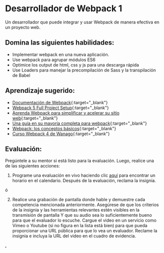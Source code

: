 # Desarrollador de Webpack 1

Un desarrollador que puede integrar y usar Webpack de manera efectiva en un proyecto web.

## Domina las siguientes habilidades:

- Implementar webpack en una nueva aplicación.
- Use webpack para agrupar módulos ES6
- Optimice los output de html, css y js para una descarga rápida
- Use Loaders para manejar la precompilación de Sass y la transpilación de Babel

## Aprendizaje sugerido:

- [Documentación de Webpack](https://webpack.js.org/){:target="\_blank"}
- [Webpack 5 Full Project Setup](https://www.youtube.com/watch?v=TOb1c39m64A){:target="\_blank"}
- [Aprenda Webpack para simplificar y acelerar su sitio web](https://www.freecodecamp.org/news/webpack-course/){:target="\_blank"}
- [Una guía en su mayoría completa para webpack](https://www.valentinog.com/blog/webpack/){:target="\_blank"}
- [Webpack: los conceptos básicos](https://webpack-academy.teachable.com/p/the-core-concepts){:target="\_blank"}
- [Curso Webpack 4 de Wanago](https://wanago.io/courses/webpack-4-course/){:target="\_blank"}

## Evaluación:

Pregúntele a su mentor si está listo para la evaluación. Luego, realice una de las siguientes acciones:

1. Programe una evaluación en vivo haciendo clic [aquí](https://webdev.codex.academy/mastery-eval-3?badge=XxD-R6iMRS6hP4MqHIQHnQ) para encontrar un horario en el calendario. Después de la evaluación, reclama la insignia.

ó

2. Realice una grabación de pantalla donde hable y demuestre cada competencia mencionada anteriormente. Asegúrese de que los criterios de la insignia y las herramientas relevantes estén visibles en la transmisión de pantalla Y que su audio sea lo suficientemente bueno para que el evaluador lo escuche. Cargue el video en un servicio como Vimeo o Youtube (si no figura en la lista está bien) para que pueda proporcionar una URL pública para que lo vea un evaluador. Reclame la insignia e incluya la URL del video en el cuadro de evidencia.

[.](level-3)
